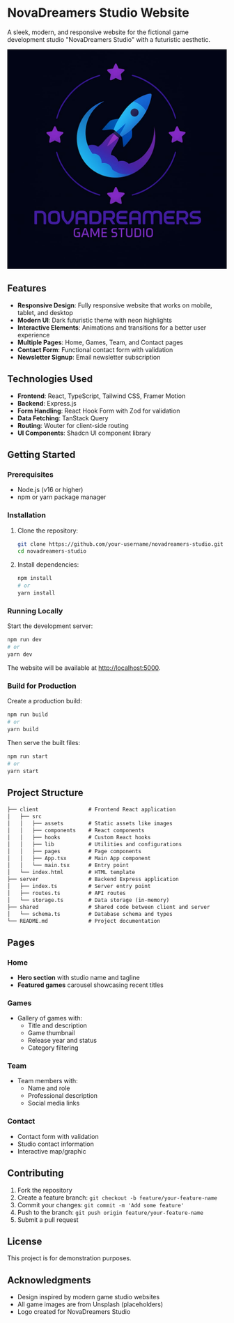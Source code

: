 # NovaDreamers Studio Website

A sleek, modern, and responsive website for the fictional game development studio "NovaDreamers Studio" with a futuristic aesthetic.

![NovaDreamers Logo](/client/src/assets/nova-logo-black.jpeg)

## Features

- **Responsive Design**: Fully responsive website that works on mobile, tablet, and desktop
- **Modern UI**: Dark futuristic theme with neon highlights
- **Interactive Elements**: Animations and transitions for a better user experience
- **Multiple Pages**: Home, Games, Team, and Contact pages
- **Contact Form**: Functional contact form with validation
- **Newsletter Signup**: Email newsletter subscription

## Technologies Used

- **Frontend**: React, TypeScript, Tailwind CSS, Framer Motion
- **Backend**: Express.js
- **Form Handling**: React Hook Form with Zod for validation
- **Data Fetching**: TanStack Query
- **Routing**: Wouter for client-side routing
- **UI Components**: Shadcn UI component library

## Getting Started

### Prerequisites

- Node.js (v16 or higher)
- npm or yarn package manager

### Installation

1. Clone the repository:
   ```bash
   git clone https://github.com/your-username/novadreamers-studio.git
   cd novadreamers-studio
   ```

2. Install dependencies:
   ```bash
   npm install
   # or
   yarn install
   ```

### Running Locally

Start the development server:

```bash
npm run dev
# or
yarn dev
```

The website will be available at [http://localhost:5000](http://localhost:5000).

### Build for Production

Create a production build:

```bash
npm run build
# or
yarn build
```

Then serve the built files:

```bash
npm run start
# or
yarn start
```

## Project Structure

```
├── client                # Frontend React application
│   ├── src
│   │   ├── assets        # Static assets like images
│   │   ├── components    # React components
│   │   ├── hooks         # Custom React hooks
│   │   ├── lib           # Utilities and configurations
│   │   ├── pages         # Page components
│   │   ├── App.tsx       # Main App component
│   │   └── main.tsx      # Entry point
│   └── index.html        # HTML template
├── server                # Backend Express application
│   ├── index.ts          # Server entry point
│   ├── routes.ts         # API routes
│   └── storage.ts        # Data storage (in-memory)
├── shared                # Shared code between client and server
│   └── schema.ts         # Database schema and types
└── README.md             # Project documentation
```

## Pages

### Home
- **Hero section** with studio name and tagline
- **Featured games** carousel showcasing recent titles

### Games
- Gallery of games with:
  - Title and description
  - Game thumbnail
  - Release year and status
  - Category filtering

### Team
- Team members with:
  - Name and role
  - Professional description
  - Social media links

### Contact
- Contact form with validation
- Studio contact information
- Interactive map/graphic

## Contributing

1. Fork the repository
2. Create a feature branch: `git checkout -b feature/your-feature-name`
3. Commit your changes: `git commit -m 'Add some feature'`
4. Push to the branch: `git push origin feature/your-feature-name`
5. Submit a pull request

## License

This project is for demonstration purposes.

## Acknowledgments

- Design inspired by modern game studio websites
- All game images are from Unsplash (placeholders)
- Logo created for NovaDreamers Studio
